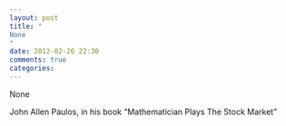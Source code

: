 ```yaml
---
layout: post
title: "
None
"
date: 2012-02-26 22:30
comments: true
categories: 
---
```


None


John Allen Paulos, in his book “Mathematician Plays The Stock Market”

